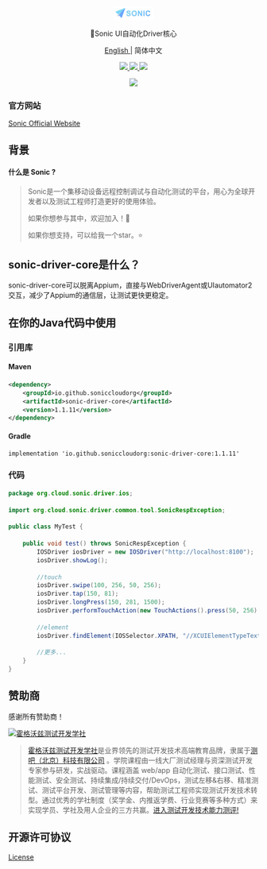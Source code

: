 <p align="center">
  <img width="80px" src="https://raw.githubusercontent.com/SonicCloudOrg/sonic-server/main/logo.png">
</p>
<p align="center">🎉Sonic UI自动化Driver核心</p>
<p align="center">
  <a href="https://github.com/SonicCloudOrg/sonic-driver-core/blob/main/README.md">  
    English
  </a>
  <span>| 简体中文</span>
</p>
<p align="center">
  <a href="#">  
    <img src="https://img.shields.io/maven-central/v/io.github.soniccloudorg/sonic-driver-core">
  </a>
  <a href="#">  
    <img src="https://img.shields.io/github/commit-activity/m/SonicCloudOrg/sonic-driver-core">
  </a>
  <a href="https://codecov.io/gh/SonicCloudOrg/sonic-driver-core">  
    <img src="https://codecov.io/gh/SonicCloudOrg/sonic-driver-core/branch/main/graph/badge.svg?token=PZ5295WQP1">
  </a>
</p>
<p align="center">
  <a href="https://github.com/SonicCloudOrg/sonic-driver-core">  
    <img src="https://www.oscs1024.com/platform/badge/SonicCloudOrg/sonic-driver-core.svg?size=large">
  </a>
</p>

### 官方网站
[Sonic Official Website](https://sonic-cloud.gitee.io)
## 背景

#### 什么是 Sonic ?

> Sonic是一个集移动设备远程控制调试与自动化测试的平台，用心为全球开发者以及测试工程师打造更好的使用体验。
>
>  如果你想参与其中，欢迎加入！💪
>
> 如果你想支持，可以给我一个star。⭐

## sonic-driver-core是什么？

sonic-driver-core可以脱离Appium，直接与WebDriverAgent或UIautomator2交互，减少了Appium的通信层，让测试更快更稳定。

## 在你的Java代码中使用

### 引用库
#### Maven
```xml
<dependency>
    <groupId>io.github.soniccloudorg</groupId>
    <artifactId>sonic-driver-core</artifactId>
    <version>1.1.11</version>
</dependency>
```
#### Gradle
```
implementation 'io.github.soniccloudorg:sonic-driver-core:1.1.11'
```

### 代码

```java
package org.cloud.sonic.driver.ios;

import org.cloud.sonic.driver.common.tool.SonicRespException;

public class MyTest {

    public void test() throws SonicRespException {
        IOSDriver iosDriver = new IOSDriver("http://localhost:8100");
        iosDriver.showLog();

        //touch
        iosDriver.swipe(100, 256, 50, 256);
        iosDriver.tap(150, 81);
        iosDriver.longPress(150, 281, 1500);
        iosDriver.performTouchAction(new TouchActions().press(50, 256).wait(50).move(100, 256).wait(10).release());

        //element
        iosDriver.findElement(IOSSelector.XPATH, "//XCUIElementTypeTextField").click();

        //更多...
    }
}
```

## 赞助商

感谢所有赞助商！

[<img src="https://ceshiren.com/uploads/default/original/3X/7/0/70299922296e93e2dcab223153a928c4bfb27df9.jpeg" alt="霍格沃兹测试开发学社" width="500">](https://qrcode.testing-studio.com/f?from=sonic&url=https://ceshiren.com)

> [霍格沃兹测试开发学社](https://qrcode.testing-studio.com/f?from=sonic&url=https://ceshiren.com)是业界领先的测试开发技术高端教育品牌，隶属于[测吧（北京）科技有限公司](http://qrcode.testing-studio.com/f?from=sonic&url=https://www.testing-studio.com) 。学院课程由一线大厂测试经理与资深测试开发专家参与研发，实战驱动。课程涵盖 web/app 自动化测试、接口测试、性能测试、安全测试、持续集成/持续交付/DevOps，测试左移&右移、精准测试、测试平台开发、测试管理等内容，帮助测试工程师实现测试开发技术转型。通过优秀的学社制度（奖学金、内推返学费、行业竞赛等多种方式）来实现学员、学社及用人企业的三方共赢。[进入测试开发技术能力测评!](https://qrcode.testing-studio.com/f?from=sonic&url=https://ceshiren.com/t/topic/14940)

## 开源许可协议

[License](LICENSE)

